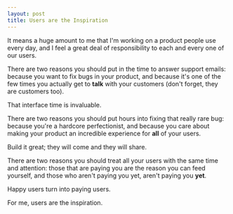 ```yaml
---
layout: post
title: Users are the Inspiration
---
```

It means a huge amount to me that I'm working on a product people use every day, and I feel a great deal of responsibility to each and every one of our users.

There are two reasons you should put in the time to answer support emails: because you want to fix bugs in your product, and because it's one of the few times you actually get to **talk** with your customers (don't forget, they are customers too).

That interface time is invaluable.

There are two reasons you should put hours into fixing that really rare bug: because you're a hardcore perfectionist, and because you care about making your product an incredible experience for **all** of your users.

Build it great; they will come and they will share.

There are two reasons you should treat all your users with the same time and attention: those that are paying you are the reason you can feed yourself, and those who aren't paying you yet, aren't paying you **yet**.

Happy users turn into paying users.

For me, users are the inspiration.